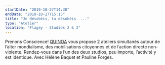 ```yaml
---
startDate: "2019-10-27T14:30"
endDate: "2019-10-27T15:15"
title: "Je désobéis, tu désobéis  ..."
type: "Atelier"
location: "Flagey - Studios 2 & 3"
---
```

Prenons Conscience! [QUINOA](www.quinoa.be) vous propose 2 ateliers simultanés autour de l’alter mondialisme, des mobilisations citoyennes et de l’action directe non-violente. Rendez-vous dans l’un des deux studios, peu importe, l’activité y est identique. Avec Hélène Baquet et Pauline Forges.

